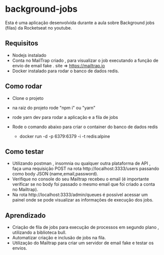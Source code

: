 # background-jobs

Esta é uma aplicação desenvolvida durante a aula sobre Background jobs (filas) da Rocketseat no youtube.

## Requisitos

- Nodejs instalado
- Conta no MailTrap criado , para visualizar o job executando a função de envio de email fake . site => https://mailtrap.io
- Docker instalado para rodar o banco de dados redis.


## Como rodar
- Clone o projeto
- na raiz do projeto rode "npm i" ou "yarn"
- rode yarn dev para rodar a aplicação e a fila de jobs
- Rode o comando abaixo para criar o container do banco de dados redis
 
  - docker run -d -p 6379:6379 -i -t redis:alpine

## Como testar 
- Utilizando postman , insomnia ou qualquer outra plataforma de API , faça uma requisição POST na rota http://localhost:3333/users passando como body JSON (name,email,password).
- Verifique no console do seu Mailtrap recebeu o email (é importante verificar se no body foi passado o mesmo email que foi criado a conta no Mailtrap).
- Na rota http://localhost:3333/admin/queues é possível acessar um painel onde se pode visualizar as informações de execução dos jobs.

## Aprendizado

- Criação de fila de jobs para execução de processos em segundo plano , utilizando a biblioteca bull.
- Automatizar criação e inclusão de jobs na fila. 
- Utilização do Mailtrap para criar um servidor de email fake e testar os envios.
